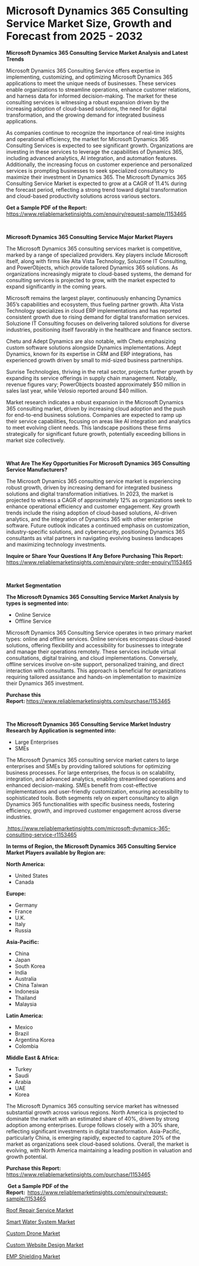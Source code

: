 <p><h1>Microsoft Dynamics 365 Consulting Service Market Size, Growth and Forecast from 2025 - 2032</h1></p><p><strong>Microsoft Dynamics 365 Consulting Service Market Analysis and Latest Trends</strong></p>
<p><p>Microsoft Dynamics 365 Consulting Service offers expertise in implementing, customizing, and optimizing Microsoft Dynamics 365 applications to meet the unique needs of businesses. These services enable organizations to streamline operations, enhance customer relations, and harness data for informed decision-making. The market for these consulting services is witnessing a robust expansion driven by the increasing adoption of cloud-based solutions, the need for digital transformation, and the growing demand for integrated business applications. </p><p>As companies continue to recognize the importance of real-time insights and operational efficiency, the market for Microsoft Dynamics 365 Consulting Services is expected to see significant growth. Organizations are investing in these services to leverage the capabilities of Dynamics 365, including advanced analytics, AI integration, and automation features. Additionally, the increasing focus on customer experience and personalized services is prompting businesses to seek specialized consultancy to maximize their investment in Dynamics 365. The Microsoft Dynamics 365 Consulting Service Market is expected to grow at a CAGR of 11.4% during the forecast period, reflecting a strong trend toward digital transformation and cloud-based productivity solutions across various sectors.</p></p>
<p><strong>Get a Sample PDF of the Report:&nbsp;</strong> <a href="https://www.reliablemarketinsights.com/enquiry/request-sample/1153465?utm_campaign=3044&utm_medium=2&utm_source=Github&utm_content=ia&utm_term=11032025&utm_id=microsoft-dynamics-365-consulting-service">https://www.reliablemarketinsights.com/enquiry/request-sample/1153465</a></p>
<p>&nbsp;</p>
<p><strong>Microsoft Dynamics 365 Consulting Service Major Market Players</strong></p>
<p><p>The Microsoft Dynamics 365 consulting services market is competitive, marked by a range of specialized providers. Key players include Microsoft itself, along with firms like Alta Vista Technology, Soluzione IT Consulting, and PowerObjects, which provide tailored Dynamics 365 solutions. As organizations increasingly migrate to cloud-based systems, the demand for consulting services is projected to grow, with the market expected to expand significantly in the coming years.</p><p>Microsoft remains the largest player, continuously enhancing Dynamics 365’s capabilities and ecosystem, thus fueling partner growth. Alta Vista Technology specializes in cloud ERP implementations and has reported consistent growth due to rising demand for digital transformation services. Soluzione IT Consulting focuses on delivering tailored solutions for diverse industries, positioning itself favorably in the healthcare and finance sectors.</p><p>Chetu and Adept Dynamics are also notable, with Chetu emphasizing custom software solutions alongside Dynamics implementations. Adept Dynamics, known for its expertise in CRM and ERP integrations, has experienced growth driven by small to mid-sized business partnerships.</p><p>Sunrise Technologies, thriving in the retail sector, projects further growth by expanding its service offerings in supply chain management. Notably, revenue figures vary; PowerObjects boasted approximately $50 million in sales last year, while Velosio reported around $40 million. </p><p>Market research indicates a robust expansion in the Microsoft Dynamics 365 consulting market, driven by increasing cloud adoption and the push for end-to-end business solutions. Companies are expected to ramp up their service capabilities, focusing on areas like AI integration and analytics to meet evolving client needs. This landscape positions these firms strategically for significant future growth, potentially exceeding billions in market size collectively.</p></p>
<p>&nbsp;</p>
<p><strong>What Are The Key Opportunities For Microsoft Dynamics 365 Consulting Service Manufacturers?</strong></p>
<p><p>The Microsoft Dynamics 365 consulting service market is experiencing robust growth, driven by increasing demand for integrated business solutions and digital transformation initiatives. In 2023, the market is projected to witness a CAGR of approximately 12% as organizations seek to enhance operational efficiency and customer engagement. Key growth trends include the rising adoption of cloud-based solutions, AI-driven analytics, and the integration of Dynamics 365 with other enterprise software. Future outlook indicates a continued emphasis on customization, industry-specific solutions, and cybersecurity, positioning Dynamics 365 consultants as vital partners in navigating evolving business landscapes and maximizing technology investments.</p></p>
<p><strong>Inquire or Share Your Questions If Any Before Purchasing This Report:</strong> <a href="https://www.reliablemarketinsights.com/enquiry/pre-order-enquiry/1153465?utm_campaign=3044&utm_medium=2&utm_source=Github&utm_content=ia&utm_term=11032025&utm_id=microsoft-dynamics-365-consulting-service">https://www.reliablemarketinsights.com/enquiry/pre-order-enquiry/1153465</a></p>
<p>&nbsp;</p>
<p><strong>Market Segmentation</strong></p>
<p><strong>The Microsoft Dynamics 365 Consulting Service Market Analysis by types is segmented into:</strong></p>
<p><ul><li>Online Service</li><li>Offline Service</li></ul></p>
<p><p>Microsoft Dynamics 365 Consulting Service operates in two primary market types: online and offline services. Online services encompass cloud-based solutions, offering flexibility and accessibility for businesses to integrate and manage their operations remotely. These services include virtual consultations, digital training, and cloud implementations. Conversely, offline services involve on-site support, personalized training, and direct interaction with consultants. This approach is beneficial for organizations requiring tailored assistance and hands-on implementation to maximize their Dynamics 365 investment.</p></p>
<p><strong>Purchase this Report:&nbsp;</strong><a href="https://www.reliablemarketinsights.com/purchase/1153465?utm_campaign=3044&utm_medium=2&utm_source=Github&utm_content=ia&utm_term=11032025&utm_id=microsoft-dynamics-365-consulting-service">https://www.reliablemarketinsights.com/purchase/1153465</a></p>
<p>&nbsp;</p>
<p><strong>The Microsoft Dynamics 365 Consulting Service Market Industry Research by Application is segmented into:</strong></p>
<p><ul><li>Large Enterprises</li><li>SMEs</li></ul></p>
<p><p>The Microsoft Dynamics 365 consulting service market caters to large enterprises and SMEs by providing tailored solutions for optimizing business processes. For large enterprises, the focus is on scalability, integration, and advanced analytics, enabling streamlined operations and enhanced decision-making. SMEs benefit from cost-effective implementations and user-friendly customization, ensuring accessibility to sophisticated tools. Both segments rely on expert consultancy to align Dynamics 365 functionalities with specific business needs, fostering efficiency, growth, and improved customer engagement across diverse industries.</p></p>
<p><a href="https://www.reliablemarketinsights.com/microsoft-dynamics-365-consulting-service-r1153465?utm_campaign=3044&utm_medium=2&utm_source=Github&utm_content=ia&utm_term=11032025&utm_id=microsoft-dynamics-365-consulting-service">&nbsp;https://www.reliablemarketinsights.com/microsoft-dynamics-365-consulting-service-r1153465</a></p>
<p><strong>In terms of Region, the Microsoft Dynamics 365 Consulting Service Market Players available by Region are:</strong></p>
<p>
    <p> <strong> North America: </strong>
        <ul>
            <li>United States</li>
            <li>Canada</li>
        </ul>
        </p> 
    <p> <strong> Europe: </strong>
        <ul>
            <li>Germany</li>
            <li>France</li>
            <li>U.K.</li>
            <li>Italy</li>
            <li>Russia</li>
        </ul>
        </p> 
    <p> <strong> Asia-Pacific: </strong>
        <ul>
            <li>China</li>
            <li>Japan</li>
            <li>South Korea</li>
            <li>India</li>
            <li>Australia</li>
            <li>China Taiwan</li>
            <li>Indonesia</li>
            <li>Thailand</li>
            <li>Malaysia</li>
        </ul>
        </p> 
    <p> <strong> Latin America: </strong>
        <ul>
            <li>Mexico</li>
            <li>Brazil</li>
            <li>Argentina Korea</li>
            <li>Colombia</li>
        </ul>
        </p> 
    <p> <strong> Middle East & Africa: </strong>
        <ul>
            <li>Turkey</li>
            <li>Saudi</li>
            <li>Arabia</li>
            <li>UAE</li>
            <li>Korea</li>
        </ul>
    </p>
    </p>
<p><p>The Microsoft Dynamics 365 consulting service market has witnessed substantial growth across various regions. North America is projected to dominate the market with an estimated share of 40%, driven by strong adoption among enterprises. Europe follows closely with a 30% share, reflecting significant investments in digital transformation. Asia-Pacific, particularly China, is emerging rapidly, expected to capture 20% of the market as organizations seek cloud-based solutions. Overall, the market is evolving, with North America maintaining a leading position in valuation and growth potential.</p></p>
<p><strong>Purchase this Report: </strong><a href="https://www.reliablemarketinsights.com/purchase/1153465?utm_campaign=3044&utm_medium=2&utm_source=Github&utm_content=ia&utm_term=11032025&utm_id=microsoft-dynamics-365-consulting-service">https://www.reliablemarketinsights.com/purchase/1153465</a></p>
<p>&nbsp;<strong>Get a Sample PDF of the Report:&nbsp;&nbsp;</strong><a href="https://www.reliablemarketinsights.com/enquiry/request-sample/1153465?utm_campaign=3044&utm_medium=2&utm_source=Github&utm_content=ia&utm_term=11032025&utm_id=microsoft-dynamics-365-consulting-service">https://www.reliablemarketinsights.com/enquiry/request-sample/1153465</a></p>
<p><strong></strong></p>
<p><p><a href="https://github.com/bramsklizas/Market-Research-Report-List-1/blob/main/roof-repair-service-market.md?utm_campaign=3044&utm_medium=2&utm_source=Github&utm_content=ia&utm_term=11032025&utm_id=microsoft-dynamics-365-consulting-service">Roof Repair Service Market</a></p><p><a href="https://github.com/fabinbuddygc/Market-Research-Report-List-1/blob/main/smart-water-system-market.md?utm_campaign=3044&utm_medium=2&utm_source=Github&utm_content=ia&utm_term=11032025&utm_id=microsoft-dynamics-365-consulting-service">Smart Water System Market</a></p><p><a href="https://github.com/ridchycarlas/Market-Research-Report-List-1/blob/main/custom-drone-market.md?utm_campaign=3044&utm_medium=2&utm_source=Github&utm_content=ia&utm_term=11032025&utm_id=microsoft-dynamics-365-consulting-service">Custom Drone Market</a></p><p><a href="https://github.com/catlowdarcys/Market-Research-Report-List-1/blob/main/custom-website-design-market.md?utm_campaign=3044&utm_medium=2&utm_source=Github&utm_content=ia&utm_term=11032025&utm_id=microsoft-dynamics-365-consulting-service">Custom Website Design Market</a></p><p><a href="https://github.com/stohllaackdw/Market-Research-Report-List-1/blob/main/emp-shielding-market.md?utm_campaign=3044&utm_medium=2&utm_source=Github&utm_content=ia&utm_term=11032025&utm_id=microsoft-dynamics-365-consulting-service">EMP Shielding Market</a></p></p>